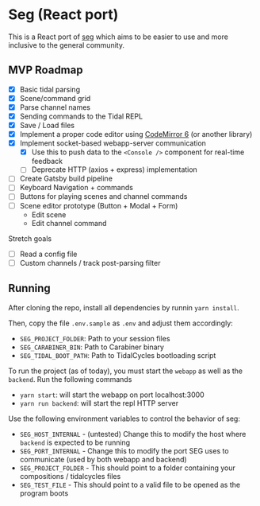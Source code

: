 # Seg (React port)

This is a React port of [seg](https://github.com/ghalestrilo/seg) which aims to be easier to use and more inclusive to the general community.

## MVP Roadmap

- [x] Basic tidal parsing
- [x] Scene/command grid
- [x] Parse channel names
- [x] Sending commands to the Tidal REPL
- [x] Save / Load files
- [x] Implement a proper code editor using [CodeMirror 6](https://codemirror.net/6/) (or another library)
- [x] Implement socket-based webapp-server communication
  - [x] Use this to push data to the `<Console />` component for real-time feedback
  - [ ] Deprecate HTTP (axios + express) implementation
- [ ] Create Gatsby build pipeline
- [ ] Keyboard Navigation + commands
- [ ] Buttons for playing scenes and channel commands
- [ ] Scene editor prototype (Button + Modal + Form)
  - Edit scene
  - Edit channel command

Stretch goals

- [ ] Read a config file
- [ ] Custom channels / track post-parsing filter

## Running

After cloning the repo, install all dependencies by runnin `yarn install`.

Then, copy the file `.env.sample` as `.env` and adjust them accordingly:

- `SEG_PROJECT_FOLDER`: Path to your session files
- `SEG_CARABINER_BIN`: Path to Carabiner binary
- `SEG_TIDAL_BOOT_PATH`: Path to TidalCycles bootloading script

To run the project (as of today), you must start the `webapp` as well as the `backend`. Run the following commands

- `yarn start`: will start the webapp on port localhost:3000
- `yarn run backend`: will start the repl HTTP server

Use the following environment variables to control the behavior of seg:

- `SEG_HOST_INTERNAL` - (untested) Change this to modify the host where `backend` is expected to be running
- `SEG_PORT_INTERNAL` - Change this to modify the port SEG uses to communicate (used by both webapp and backend)
- `SEG_PROJECT_FOLDER` - This should point to a folder containing your compositions / tidalcycles files
- `SEG_TEST_FILE` - This should point to a valid file to be opened as the program boots
